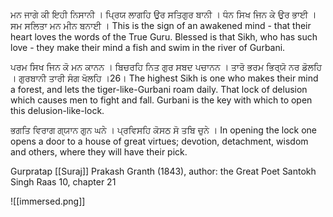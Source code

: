 ਮਨ ਜਾਗੇ ਕੀ ਇਹੀ ਨਿਸਾਨੀ । ਪ੍ਰਿਯ ਲਾਗਹਿ ਉਰ ਸਤਿਗੁਰ ਬਾਨੀ । 
ਧੰਨ ਸਿਖ ਜਿਨ ਕੇ ਉਰ ਭਾਈ । ਸਮ ਸਲਿਤਾ ਮਨ ਮੀਨ ਬਨਾਈ । 
This is the sign of an awakened mind - that their heart loves the words of the True Guru.
Blessed is that Sikh, who has such love - they make their mind a fish and swim in the river of Gurbani. 

ਪਰਮ ਸਿਖ ਜਿਨ ਕੋ ਮਨ ਕਾਨਨ । ਬਿਚਰਹਿ ਨਿਤ ਗੁਰ ਸਬਦ ਪਚਾਨਨ । 
ਤਾਰੋ ਭਰਮ ਭਿਰ੍ਯੋ ਨਰ ਡੋਲਹਿ । ਗੁਰਬਾਨੀ ਤਾਰੀ ਸੰਗ ਖੋਲਹਿ ।26। 
The highest Sikh is one who makes their mind a forest, and lets the tiger-like-Gurbani roam daily. 
That lock of delusion which causes men to fight and fall. Gurbani is the key with which to open this delusion-like-lock. 

ਭਗਤਿ ਵਿਰਾਗ ਗ੍ਯਾਨ ਗੁਨ ਘਨੇ । ਪ੍ਰਵਿਸਹਿ ਕੋਸਠ ਸੋ ਤਬਿ ਚੁਨੇ ।
In opening the lock one opens a door to a house of great virtues; devotion, detachment, wisdom and others, where they will have their pick. 

Gurpratap [[Suraj]] Prakash Granth (1843), author: the Great Poet Santokh Singh
Raas 10, chapter 21

![[immersed.png]]
